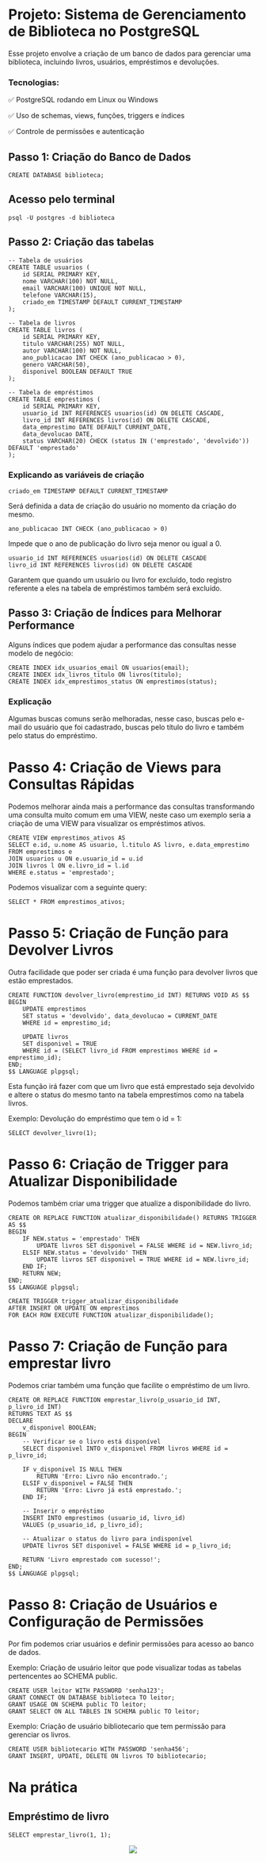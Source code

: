# Projeto: Sistema de Gerenciamento de Biblioteca no PostgreSQL

Esse projeto envolve a criação de um banco de dados para gerenciar uma biblioteca, incluindo livros, usuários, empréstimos e devoluções.

### Tecnologias:

✅ PostgreSQL rodando em Linux ou Windows

✅ Uso de schemas, views, funções, triggers e índices

✅ Controle de permissões e autenticação

## Passo 1: Criação do Banco de Dados

```PGSQL
CREATE DATABASE biblioteca;
```

## Acesso pelo terminal

```
psql -U postgres -d biblioteca
```

## Passo 2: Criação das tabelas

```PGSQL
-- Tabela de usuários
CREATE TABLE usuarios (
    id SERIAL PRIMARY KEY,
    nome VARCHAR(100) NOT NULL,
    email VARCHAR(100) UNIQUE NOT NULL,
    telefone VARCHAR(15),
    criado_em TIMESTAMP DEFAULT CURRENT_TIMESTAMP
);

-- Tabela de livros
CREATE TABLE livros (
    id SERIAL PRIMARY KEY,
    titulo VARCHAR(255) NOT NULL,
    autor VARCHAR(100) NOT NULL,
    ano_publicacao INT CHECK (ano_publicacao > 0),
    genero VARCHAR(50),
    disponivel BOOLEAN DEFAULT TRUE
);

-- Tabela de empréstimos
CREATE TABLE emprestimos (
    id SERIAL PRIMARY KEY,
    usuario_id INT REFERENCES usuarios(id) ON DELETE CASCADE,
    livro_id INT REFERENCES livros(id) ON DELETE CASCADE,
    data_emprestimo DATE DEFAULT CURRENT_DATE,
    data_devolucao DATE,
    status VARCHAR(20) CHECK (status IN ('emprestado', 'devolvido')) DEFAULT 'emprestado'
);
```

### Explicando as variáveis de criação

```PGSQL
criado_em TIMESTAMP DEFAULT CURRENT_TIMESTAMP
```

Será definida a data de criação do usuário no momento da criação do mesmo.

```PGSQL
ano_publicacao INT CHECK (ano_publicacao > 0)
```

Impede que o ano de publicação do livro seja menor ou igual a 0.

```PGSQL
usuario_id INT REFERENCES usuarios(id) ON DELETE CASCADE
livro_id INT REFERENCES livros(id) ON DELETE CASCADE
```

Garantem que quando um usuário ou livro for excluído, todo registro referente a eles na tabela de empréstimos também será excluído.

## Passo 3: Criação de Índices para Melhorar Performance

Alguns índices que podem ajudar a performance das consultas nesse modelo de negócio:

```PGSQL
CREATE INDEX idx_usuarios_email ON usuarios(email);
CREATE INDEX idx_livros_titulo ON livros(titulo);
CREATE INDEX idx_emprestimos_status ON emprestimos(status);
```

### Explicação

Algumas buscas comuns serão melhoradas, nesse caso, buscas pelo e-mail do usuário que foi cadastrado, buscas pelo título do livro e também pelo status do empréstimo.

# Passo 4: Criação de Views para Consultas Rápidas

Podemos melhorar ainda mais a performance das consultas transformando uma consulta muito comum em uma VIEW, neste caso um exemplo seria a criação de uma VIEW para visualizar os empréstimos ativos.

```PGSQL
CREATE VIEW emprestimos_ativos AS
SELECT e.id, u.nome AS usuario, l.titulo AS livro, e.data_emprestimo 
FROM emprestimos e
JOIN usuarios u ON e.usuario_id = u.id
JOIN livros l ON e.livro_id = l.id
WHERE e.status = 'emprestado';
```

Podemos visualizar com a seguinte query:

```PGSQL
SELECT * FROM emprestimos_ativos;
```

# Passo 5: Criação de Função para Devolver Livros

Outra facilidade que poder ser criada é uma função para devolver livros que estão emprestados.

```PGSQL
CREATE FUNCTION devolver_livro(emprestimo_id INT) RETURNS VOID AS $$
BEGIN
    UPDATE emprestimos
    SET status = 'devolvido', data_devolucao = CURRENT_DATE
    WHERE id = emprestimo_id;
    
    UPDATE livros
    SET disponivel = TRUE
    WHERE id = (SELECT livro_id FROM emprestimos WHERE id = emprestimo_id);
END;
$$ LANGUAGE plpgsql;
```

Esta função irá fazer com que um livro que está emprestado seja devolvido e altere o status do mesmo tanto na tabela emprestimos como na tabela livros.

Exemplo: Devolução do empréstimo que tem o id = 1:

```PGSQL
SELECT devolver_livro(1);
```

# Passo 6: Criação de Trigger para Atualizar Disponibilidade

Podemos também criar uma trigger que atualize a disponibilidade do livro.

```PGSQL
CREATE OR REPLACE FUNCTION atualizar_disponibilidade() RETURNS TRIGGER AS $$
BEGIN
    IF NEW.status = 'emprestado' THEN
        UPDATE livros SET disponivel = FALSE WHERE id = NEW.livro_id;
    ELSIF NEW.status = 'devolvido' THEN
        UPDATE livros SET disponivel = TRUE WHERE id = NEW.livro_id;
    END IF;
    RETURN NEW;
END;
$$ LANGUAGE plpgsql;

CREATE TRIGGER trigger_atualizar_disponibilidade
AFTER INSERT OR UPDATE ON emprestimos
FOR EACH ROW EXECUTE FUNCTION atualizar_disponibilidade();
```

# Passo 7: Criação de Função para emprestar livro

Podemos criar também uma função que facilite o empréstimo de um livro.

```PGSQL
CREATE OR REPLACE FUNCTION emprestar_livro(p_usuario_id INT, p_livro_id INT)
RETURNS TEXT AS $$
DECLARE
    v_disponivel BOOLEAN;
BEGIN
    -- Verificar se o livro está disponível
    SELECT disponivel INTO v_disponivel FROM livros WHERE id = p_livro_id;

    IF v_disponivel IS NULL THEN
        RETURN 'Erro: Livro não encontrado.';
    ELSIF v_disponivel = FALSE THEN
        RETURN 'Erro: Livro já está emprestado.';
    END IF;

    -- Inserir o empréstimo
    INSERT INTO emprestimos (usuario_id, livro_id)
    VALUES (p_usuario_id, p_livro_id);

    -- Atualizar o status do livro para indisponível
    UPDATE livros SET disponivel = FALSE WHERE id = p_livro_id;

    RETURN 'Livro emprestado com sucesso!';
END;
$$ LANGUAGE plpgsql;
```

# Passo 8: Criação de Usuários e Configuração de Permissões

Por fim podemos criar usuários e definir permissões para acesso ao banco de dados.

Exemplo: Criação de usuário leitor que pode visualizar todas as tabelas pertencentes ao SCHEMA public.

```PGSQL
CREATE USER leitor WITH PASSWORD 'senha123';
GRANT CONNECT ON DATABASE biblioteca TO leitor;
GRANT USAGE ON SCHEMA public TO leitor;
GRANT SELECT ON ALL TABLES IN SCHEMA public TO leitor;
```

Exemplo: Criação de usuário bibliotecario que tem permissão para gerenciar os livros.

```PGSQL
CREATE USER bibliotecario WITH PASSWORD 'senha456';
GRANT INSERT, UPDATE, DELETE ON livros TO bibliotecario;
```

# Na prática

## Empréstimo de livro

```PGSQL
SELECT emprestar_livro(1, 1);
```

<p align="center">
<img src="https://github.com/user-attachments/assets/9d98f7ad-2144-4cf8-bc89-00efc114e060">
</p>






